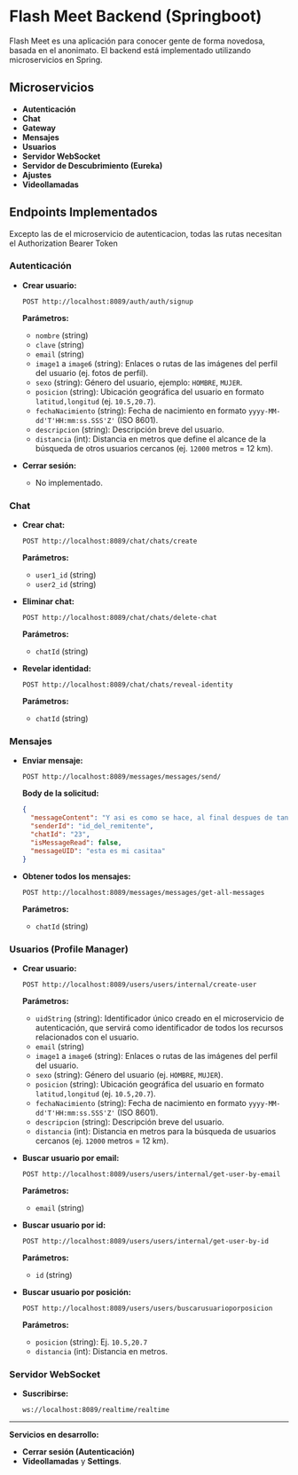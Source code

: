 
# Flash Meet Backend (Springboot)

Flash Meet es una aplicación para conocer gente de forma novedosa, basada en el anonimato. El backend está implementado utilizando microservicios en Spring.

## Microservicios

- **Autenticación**
- **Chat**
- **Gateway**
- **Mensajes**
- **Usuarios**
- **Servidor WebSocket**
- **Servidor de Descubrimiento (Eureka)**
- **Ajustes**
- **Videollamadas**

## Endpoints Implementados
Excepto las de el microservicio de autenticacion, todas las rutas necesitan el Authorization Bearer Token

### Autenticación

- **Crear usuario:**
  ```
  POST http://localhost:8089/auth/auth/signup
  ```

  **Parámetros:**
  - `nombre` (string)
  - `clave` (string)
  - `email` (string)
  - `image1` a `image6` (string): Enlaces o rutas de las imágenes del perfil del usuario (ej. fotos de perfil).
  - `sexo` (string): Género del usuario, ejemplo: `HOMBRE`, `MUJER`.
  - `posicion` (string): Ubicación geográfica del usuario en formato `latitud,longitud` (ej. `10.5,20.7`).
  - `fechaNacimiento` (string): Fecha de nacimiento en formato `yyyy-MM-dd'T'HH:mm:ss.SSS'Z'` (ISO 8601).
  - `descripcion` (string): Descripción breve del usuario.
  - `distancia` (int): Distancia en metros que define el alcance de la búsqueda de otros usuarios cercanos (ej. `12000` metros = 12 km).

- **Cerrar sesión:**
  - No implementado.

### Chat

- **Crear chat:**
  ```
  POST http://localhost:8089/chat/chats/create
  ```

  **Parámetros:**
  - `user1_id` (string)
  - `user2_id` (string)

- **Eliminar chat:**
  ```
  POST http://localhost:8089/chat/chats/delete-chat
  ```

  **Parámetros:**
  - `chatId` (string)

- **Revelar identidad:**
  ```
  POST http://localhost:8089/chat/chats/reveal-identity
  ```

  **Parámetros:**
  - `chatId` (string)

### Mensajes

- **Enviar mensaje:**
  ```
  POST http://localhost:8089/messages/messages/send/
  ```

  **Body de la solicitud:**
  ```json
  {
    "messageContent": "Y asi es como se hace, al final despues de tanto podemos decir que el realtime por lo menos lo basico ya esta implementado. ahora acabo de implementar la security rule para que solo un usuario autorizado pueda enviar mensaje en un chat",
    "senderId": "id_del_remitente",
    "chatId": "23",
    "isMessageRead": false,
    "messageUID": "esta es mi casitaa"
  }
  ```

- **Obtener todos los mensajes:**
  ```
  POST http://localhost:8089/messages/messages/get-all-messages
  ```

  **Parámetros:**
  - `chatId` (string)

### Usuarios (Profile Manager)

- **Crear usuario:**
  ```
  POST http://localhost:8089/users/users/internal/create-user
  ```

  **Parámetros:**
  - `uidString` (string): Identificador único creado en el microservicio de autenticación, que servirá como identificador de todos los recursos relacionados con el usuario.
  - `email` (string)
  - `image1` a `image6` (string): Enlaces o rutas de las imágenes del perfil del usuario.
  - `sexo` (string): Género del usuario (ej. `HOMBRE`, `MUJER`).
  - `posicion` (string): Ubicación geográfica del usuario en formato `latitud,longitud` (ej. `10.5,20.7`).
  - `fechaNacimiento` (string): Fecha de nacimiento en formato `yyyy-MM-dd'T'HH:mm:ss.SSS'Z'` (ISO 8601).
  - `descripcion` (string): Descripción breve del usuario.
  - `distancia` (int): Distancia en metros para la búsqueda de usuarios cercanos (ej. `12000` metros = 12 km).

- **Buscar usuario por email:**
  ```
  POST http://localhost:8089/users/users/internal/get-user-by-email
  ```

  **Parámetros:**
  - `email` (string)

- **Buscar usuario por id:**
  ```
  POST http://localhost:8089/users/users/internal/get-user-by-id
  ```

  **Parámetros:**
  - `id` (string)

- **Buscar usuario por posición:**
  ```
  POST http://localhost:8089/users/users/buscarusuarioporposicion
  ```

  **Parámetros:**
  - `posicion` (string): Ej. `10.5,20.7`
  - `distancia` (int): Distancia en metros.

### Servidor WebSocket

- **Suscribirse:**
  ```
  ws://localhost:8089/realtime/realtime
  ```

---

**Servicios en desarrollo:**
- **Cerrar sesión (Autenticación)**
-   **Videollamadas** y **Settings**.